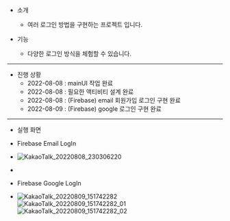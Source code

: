 - 소개
  - 여러 로그인 방법을 구현하는 프로젝트 입니다.
 
- 기능
  - 다양한 로그인 방식을 체험할 수 있습니다.

---

- 진행 상황
  - 2022-08-08 : mainUI 작업 완료
  - 2022-08-08 : 필요한 액티비티 설계 완료
  - 2022-08-08 : (Firebase) email 회원가입 로그인 구현 완료
  - 2022-08-09 : (Firebase) google 로그인 구현 완료

---
- 실행 화면

- Firebase Email LogIn
- ![KakaoTalk_20220808_230306220](https://user-images.githubusercontent.com/68932465/183436497-41ca7a26-846c-46ef-b521-3af0b59553b2.jpg)
-
- Firebase Google LogIn
- ![KakaoTalk_20220809_151742282](https://user-images.githubusercontent.com/68932465/183578878-889f5917-b787-4f1a-a5dc-c4384a9203b5.jpg)
![KakaoTalk_20220809_151742282_01](https://user-images.githubusercontent.com/68932465/183578882-c9ec48c4-e318-4d93-a5f3-18b791bd2b4b.jpg)
![KakaoTalk_20220809_151742282_02](https://user-images.githubusercontent.com/68932465/183578884-11c34bfb-ffac-4b5b-9b70-05c9625ee190.jpg)
